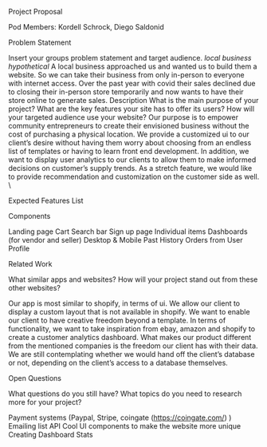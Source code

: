 Project Proposal

Pod Members: Kordell Schrock, Diego Saldonid

Problem Statement

Insert your groups problem statement and target audience.
*local business hypothetical*
A local business approached us and wanted us to build them a website. So we can take their business from only in-person to everyone with internet access. Over the past year with covid their sales declined due to closing their in-person store temporarily and now wants to have their store online to generate sales.
Description
What is the main purpose of your project? What are the key features your site has to offer its users? How will your targeted audience use your website?
Our purpose is to empower community entrepreneurs to create their envisioned business without the cost of purchasing a physical location. We provide a customized ui to our client’s desire without having them worry about choosing from an endless list of templates or having to learn front end development. In addition, we want to display user analytics to our clients to allow them to make informed decisions on customer’s supply trends. As a stretch feature, we would like to provide recommendation and customization on the customer side as well. \

Expected Features List

Components

Landing page
Cart
Search bar
Sign up page
Individual items
Dashboards (for vendor and seller)
Desktop & Mobile
Past History Orders from User Profile
 
Related Work

What similar apps and websites? How will your project stand out from these other websites?

Our app is most similar to shopify, in terms of ui. We allow our client to display a custom layout that is not available in shopify. We want to enable our client to have creative freedom beyond a template. 
In terms of functionality, we want to take inspiration from ebay, amazon and shopify to create a customer analytics dashboard. What makes our product different from the mentioned companies is the freedom our client has with their data. We are still contemplating whether we would hand off the client’s database or not, depending on the client’s access to a database themselves. 

Open Questions

What questions do you still have? What topics do you need to research more for your project?

Payment systems (Paypal, Stripe, coingate (https://coingate.com/) ) 
Emailing list API 
Cool UI components to make the website more unique
Creating Dashboard Stats 

